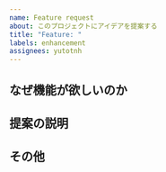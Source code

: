 ```yaml
---
name: Feature request
about: このプロジェクトにアイデアを提案する
title: "Feature: "
labels: enhancement
assignees: yutotnh
---
```


## なぜ機能が欲しいのか

<!--
現状ではどのような問題があって提案したのか簡潔明瞭な説明。
-->

## 提案の説明

<!--
提案の内容について、簡潔明瞭な説明。
-->

## その他

<!--
追記したい場合はこちらに記入してください。
-->
